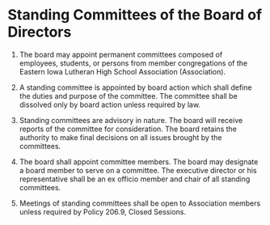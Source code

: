 # Standing Committees of the Board of Directors

1. The board may appoint permanent committees composed of employees, students, or persons from member congregations of the Eastern Iowa Lutheran High School Association (Association). 

2. A standing committee is appointed by board action which shall define the duties and purpose of the committee. The committee shall be dissolved only by board action unless required by law. 

3. Standing committees are advisory in nature. The board will receive reports of the committee for consideration. The board retains the authority to make final decisions on all issues brought by the committees. 

4. The board shall appoint committee members. The board may designate a board member to serve on a committee. The executive director or his representative shall be an ex officio member and chair of all standing committees. 

5. Meetings of standing committees shall be open to Association members unless required by Policy 206.9, Closed Sessions. 
